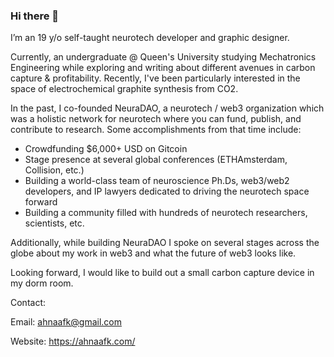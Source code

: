 ### Hi there 👋

<!--
**ahnaafk/ahnaafk** is a ✨ _special_ ✨ repository because its `README.md` (this file) appears on your GitHub profile.

Here are some ideas to get you started:

- 🔭 I’m currently working on ...
- 🌱 I’m currently learning ...
- 👯 I’m looking to collaborate on ...
- 🤔 I’m looking for help with ...
- 💬 Ask me about ...
- 📫 How to reach me: ...
- 😄 Pronouns: ...
- ⚡ Fun fact: ...
-->

I’m an 19 y/o self-taught neurotech developer and graphic designer. 

Currently, an undergraduate @ Queen's University studying Mechatronics Engineering while exploring and writing about different avenues in carbon capture & profitability. Recently, I've been particularly interested in the space of electrochemical graphite synthesis from CO2. 

In the past, I co-founded NeuraDAO, a neurotech / web3 organization which was a holistic network for neurotech where you can fund, publish, and contribute to research. Some accomplishments from that time include: 
- Crowdfunding $6,000+ USD on Gitcoin
- Stage presence at several global conferences (ETHAmsterdam, Collision, etc.)
- Building a world-class team of neuroscience Ph.Ds, web3/web2 developers, and IP lawyers dedicated to driving the neurotech space forward
- Building a community filled with hundreds of neurotech researchers, scientists, etc.

Additionally, while building NeuraDAO I spoke on several stages across the globe about my work in web3 and what the future of web3 looks like.

Looking forward, I would like to build out a small carbon capture device in my dorm room.

Contact: 

Email: ahnaafk@gmail.com

Website: https://ahnaafk.com/
